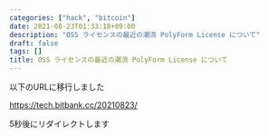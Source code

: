 ```yaml
---
categories: ["hack", "bitcoin"]
date: 2021-08-23T01:33:18+09:00
description: "OSS ライセンスの最近の潮流 PolyForm License について"
draft: false
tags: []
title: OSS ライセンスの最近の潮流 PolyForm License について
---
```


以下のURLに移行しました

<a href="https://tech.bitbank.cc/20210823/">https://tech.bitbank.cc/20210823/</a>

5秒後にリダイレクトします

<meta http-equiv="refresh" content="5;URL=https://tech.bitbank.cc/20210823/">
